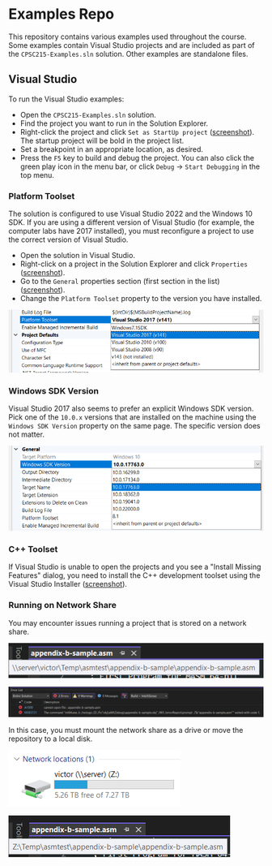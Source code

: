 # Examples Repo

This repository contains various examples used throughout the course. Some examples contain Visual Studio projects and are included as part of the `CPSC215-Examples.sln` solution. Other examples are standalone files.

## Visual Studio

To run the Visual Studio examples:

- Open the `CPSC215-Examples.sln` solution.
- Find the project you want to run in the Solution Explorer.
- Right-click the project and click `Set as StartUp project` ([screenshot](screenshots/startup-project-selection.png)). The startup project will be bold in the project list.
- Set a breakpoint in an appropriate location, as desired.
- Press the `F5` key to build and debug the project. You can also click the green play icon in the menu bar, or click `Debug` -> `Start Debugging` in the top menu.

### Platform Toolset

The solution is configured to use Visual Studio 2022 and the Windows 10 SDK. If you are using a different version of Visual Studio (for example, the computer labs have 2017 installed), you must reconfigure a project to use the correct version of Visual Studio.

- Open the solution in Visual Studio.
- Right-click on a project in the Solution Explorer and click `Properties` ([screenshot](screenshots/opening-project-properties.png)).
- Go to the `General` properties section (first section in the list) ([screenshot](screenshots/general-project-properties.png)).
- Change the `Platform Toolset` property to the version you have installed.

![](screenshots/platform-toolset-selection.png)

### Windows SDK Version

Visual Studio 2017 also seems to prefer an explicit Windows SDK version. Pick one of the `10.0.x` versions that are installed on the machine using the `Windows SDK Version` property on the same page. The specific version does not matter.

![](screenshots/windows-sdk-version-selection.png)

### C++ Toolset

If Visual Studio is unable to open the projects and you see a "Install Missing Features" dialog, you need to install the C++ development toolset using the Visual Studio Installer ([screenshot](screenshots/missing-cpp-tools.png)).

### Running on Network Share

You may encounter issues running a project that is stored on a network share.

![](screenshots/unc-path.png)

![](screenshots/unc-share-errors.png)

In this case, you must mount the network share as a drive or move the repository to a local disk.

![](screenshots/unc-mounted-drive.png)

![](screenshots/unc-mounted-drive-path.png)
